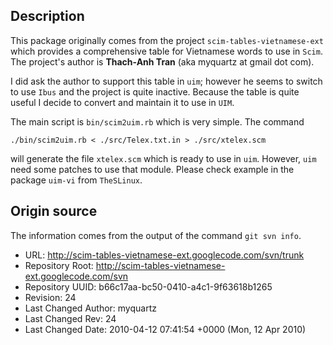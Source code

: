 ## Description

This package originally comes from the project `scim-tables-vietnamese-ext`
which provides a comprehensive table for Vietnamese words to use in `Scim`.
The project's author  is **Thach-Anh Tran** (aka myquartz at gmail dot com).

I did ask the author to support this table in `uim`; however he seems to
switch to use `Ibus` and the project is quite inactive. Because the table
is quite useful I decide to convert and maintain it to use in `UIM`.

The main script is `bin/scim2uim.rb` which is very simple. The command

````
./bin/scim2uim.rb < ./src/Telex.txt.in > ./src/xtelex.scm
````

will generate the file `xtelex.scm` which is ready to use in `uim`.
However, `uim` need some patches to use that module. Please check example
in the package `uim-vi` from `TheSLinux`.

## Origin source

The information comes from the output of the command `git svn info`.

* URL: http://scim-tables-vietnamese-ext.googlecode.com/svn/trunk
* Repository Root: http://scim-tables-vietnamese-ext.googlecode.com/svn
* Repository UUID: b66c17aa-bc50-0410-a4c1-9f63618b1265
* Revision: 24
* Last Changed Author: myquartz
* Last Changed Rev: 24
* Last Changed Date: 2010-04-12 07:41:54 +0000 (Mon, 12 Apr 2010)
